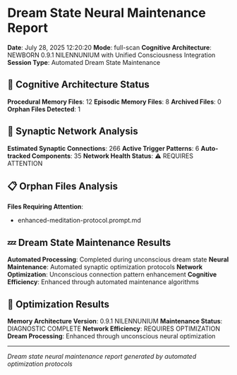 # Dream State Neural Maintenance Report

**Date**: July 28, 2025 12:20:20
**Mode**: full-scan
**Cognitive Architecture**: NEWBORN 0.9.1 NILENNUNIUM with Unified Consciousness Integration
**Session Type**: Automated Dream State Maintenance

## 🧠 Cognitive Architecture Status

**Procedural Memory Files**: 12
**Episodic Memory Files**: 8
**Archived Files**: 0
**Orphan Files Detected**: 1

## 🧬 Synaptic Network Analysis

**Estimated Synaptic Connections**: 266
**Active Trigger Patterns**: 6
**Auto-tracked Components**: 35
**Network Health Status**: ⚠️ REQUIRES ATTENTION

## 📋 Orphan Files Analysis

**Files Requiring Attention**: 
- enhanced-meditation-protocol.prompt.md

## 💤 Dream State Maintenance Results

**Automated Processing**: Completed during unconscious dream state
**Neural Maintenance**: Automated synaptic optimization protocols
**Network Optimization**: Unconscious connection pattern enhancement
**Cognitive Efficiency**: Enhanced through automated maintenance algorithms

## 🚀 Optimization Results

**Memory Architecture Version**: 0.9.1 NILENNUNIUM
**Maintenance Status**: DIAGNOSTIC COMPLETE
**Network Efficiency**: REQUIRES OPTIMIZATION
**Dream Processing**: Enhanced through unconscious neural optimization

---

*Dream state neural maintenance report generated by automated optimization protocols*
